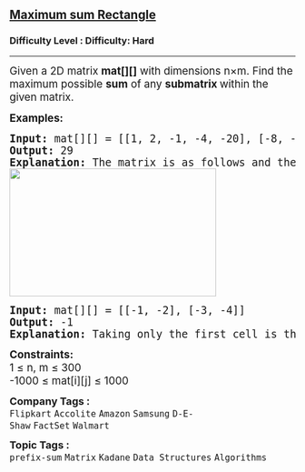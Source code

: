 <h2><a href="https://www.geeksforgeeks.org/problems/maximum-sum-rectangle2948/1?page=1&difficulty=Hard&sprint=ca8ae412173dbd8346c26a0295d098fd&sortBy=submissions">Maximum sum Rectangle</a></h2><h3>Difficulty Level : Difficulty: Hard</h3><hr><div class="problems_problem_content__Xm_eO"><p><span style="font-size: 14pt;">Given a 2D matrix <strong>mat[][]</strong> with dimensions n×m. Find the maximum possible <strong>sum</strong> of any <strong>submatrix </strong>within the given matrix.</span></p>
<p><span style="font-size: 14pt;"><strong>Examples:</strong></span></p>
<pre><span style="font-size: 14pt;"><strong>Input: </strong>mat[][] = [[1, 2, -1, -4, -20], [-8, -3, 4, 2, 1], [3, 8, 10, 1, 3], [-4, -1, 1, 7, -6]]
<strong>Output: </strong>29
<strong>Explanation: </strong>The matrix is as follows and the green rectangle denotes the maximum sum rectangle which is equal to 29.
<img src="https://media.geeksforgeeks.org/img-practice/prod/addEditProblem/899247/Web/Other/blobid0_1751695089.jpg" width="364" height="225"></span></pre>
<pre><span style="font-size: 14pt;"><strong>Input: </strong>mat[][] = [[-1, -2], [-3, -4]]
<strong>Output: </strong>-1
<strong>Explanation: </strong>Taking only the first cell is the optimal choice.</span></pre>
<p><span style="font-size: 14pt;"><strong>Constraints:</strong><br>1 ≤ n, m ≤ 300<br>-1000 ≤ mat[i][j] ≤ 1000</span></p></div><p><span style=font-size:18px><strong>Company Tags : </strong><br><code>Flipkart</code>&nbsp;<code>Accolite</code>&nbsp;<code>Amazon</code>&nbsp;<code>Samsung</code>&nbsp;<code>D-E-Shaw</code>&nbsp;<code>FactSet</code>&nbsp;<code>Walmart</code>&nbsp;<br><p><span style=font-size:18px><strong>Topic Tags : </strong><br><code>prefix-sum</code>&nbsp;<code>Matrix</code>&nbsp;<code>Kadane</code>&nbsp;<code>Data Structures</code>&nbsp;<code>Algorithms</code>&nbsp;
